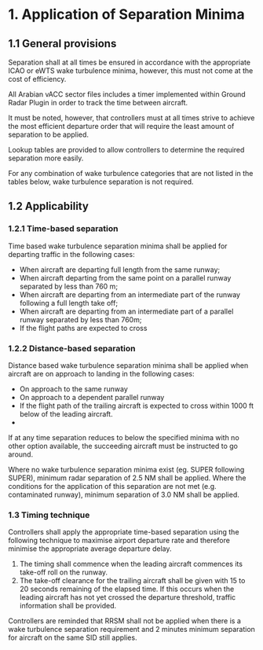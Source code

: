 # 1.	Application of Separation Minima
## 1.1	General provisions
Separation shall at all times be ensured in accordance with the appropriate ICAO or eWTS wake turbulence minima, however, this must not come at the cost of efficiency.

All Arabian vACC sector files includes a timer implemented within Ground Radar Plugin in order to track the time between aircraft. 

It must be noted, however, that controllers must at all times strive to achieve the most efficient departure order that will require the least amount of separation to be applied.

Lookup tables are provided to allow controllers to determine the required separation more easily.

For any combination of wake turbulence categories that are not listed in the tables below, wake turbulence separation is not required.

## 1.2	Applicability
### 1.2.1	Time-based separation
Time based wake turbulence separation minima shall be applied for departing traffic in the following cases:

- When aircraft are departing full length from the same runway;
- When aircraft departing from the same point on a parallel runway separated by less than 760 m;
- When aircraft are departing from an intermediate part of the runway following a full length take off;
- When aircraft are departing from an intermediate part of a parallel runway separated by less than 760m;
- If the flight paths are expected to cross

### 1.2.2	Distance-based separation
Distance based wake turbulence separation minima shall be applied when aircraft are on approach to landing in the following cases:

- On approach to the same runway
- On approach to a dependent parallel runway
- If the flight path of the trailing aircraft is expected to cross within 1000 ft below of the leading aircraft.
- 
If at any time separation reduces to below the specified minima with no other option available, the succeeding aircraft must be instructed to go around.

Where no wake turbulence separation minima exist (eg. SUPER following SUPER), minimum radar separation of 2.5 NM shall be applied. Where the conditions for the application of this separation are not met (e.g. contaminated runway), minimum separation of 3.0 NM shall be applied.

### 1.3	Timing technique
Controllers shall apply the appropriate time-based separation using the following technique to maximise airport departure rate and therefore minimise the appropriate average departure delay.

1.	The timing shall commence when the leading aircraft commences its take-off roll on the runway. 
2.	The take-off clearance for the trailing aircraft shall be given with 15 to 20 seconds remaining of the elapsed time. If this occurs when the leading aircraft has not yet crossed the departure threshold, traffic information shall be provided.

Controllers are reminded that RRSM shall not be applied when there is a wake turbulence separation requirement and 2 minutes minimum separation for aircraft on the same SID still applies.